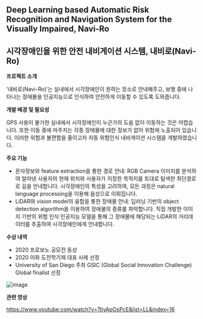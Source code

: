 ## Deep Learning based Automatic Risk Recognition and Navigation System for the Visually Impaired, Navi-Ro
## 시각장애인을 위한 안전 내비게이션 시스템, 내비로(Navi-Ro)

**프로젝트 소개**  

‘내비로(Navi-Ro)’는 실내에서 시각장애인이 원하는 장소로 안내해주고, 보행 중에 나타나는 장애물을 인공지능으로 인식하여 안전하게 이동할 수 있도록 도와줍니다. 
 
**개발 배경 및 필요성**  

GPS 사용이 불가한 실내에서 시각장애인이 누군가의 도움 없이 이동하는 것은 어렵습니다. 또한 이동 중에 마주치는 각종 장애물에 대한 정보가 없어 위험에 노출되어 있습니다. 이러한 위험과 불편함을 줄이고자 자동 위험인식 내비게이션 시스템을 개발하였습니다.

**주요 기능**  

- 문자정보와 feature extraction을 통한 경로 안내: RGB Camera 이미지를 분석하여 알아낸 사용자의 현재 위치와 사용자가 지정한 목적지를 토대로 탐색한 최단경로로 길을 안내합니다. 시각장애인의 특성을 고려하여, 모든 과정은 natural language processing을 이용해 음성으로 이뤄집니다.  
- LiDAR와 vision model의 융합을 통한 장애물 안내: 딥러닝 기반의 object detection algorithm을 이용하여 장애물의 종류를 파악합니다. 직접 개발한 이미지 기반의 위험 인식 인공지능 모델을 통해 그 장애물에 해당되는 LiDAR의 거리데이터를 추출하여 시각장애인에게 안내합니다. 

**수상 내역**  

- 2020 프로보노 공모전 동상  
- 2020 이화 도전학기제 대표 사례 선정  
- University of San Diego 주최 GSIC (Global Social Innovation Challenge) Global finalist 선정  


![image](https://user-images.githubusercontent.com/61612117/228106389-c83ab16f-1ea2-4f26-b1f3-f3731a3f8bf4.png)


**관련 영상**  

https://www.youtube.com/watch?v=TtiyApOsPcE&list=LL&index=16  
